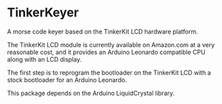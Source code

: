 # TinkerKeyer
A morse code keyer based on the TinkerKit LCD hardware platform.

The TinkerKit LCD module is currently available on Amazon.com at a very reasonable cost, and it provides an Arduino Leonardo compatible CPU along with an LCD display.

The first step is to reprogram the bootloader on the TinkerKit LCD with a stock bootloader for an Arduino Leonardo.

This package depends on the Arduino LiquidCrystal library.